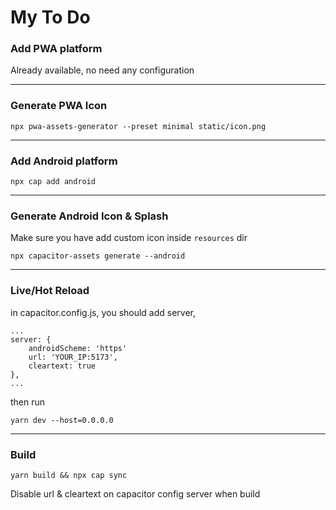 # My To Do

### Add PWA platform

Already available, no need any configuration

---

### Generate PWA Icon

    npx pwa-assets-generator --preset minimal static/icon.png

---

### Add Android platform

    npx cap add android

---

### Generate Android Icon & Splash

Make sure you have add custom icon inside `resources` dir

    npx capacitor-assets generate --android

---

### Live/Hot Reload

in capacitor.config.js, you should add server,

    ...
    server: {
        androidScheme: 'https'
        url: 'YOUR_IP:5173',
        cleartext: true
    },
    ...

then run

    yarn dev --host=0.0.0.0

---

### Build

    yarn build && npx cap sync

Disable url & cleartext on capacitor config server when build
